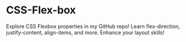 # CSS-Flex-box
Explore CSS Flexbox properties in my GitHub repo! Learn flex-direction, justify-content, align-items, and more. Enhance your layout skills!
